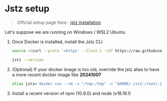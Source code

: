 # Jstz setup

> Official setup page here : [jstz installation](https://jstz-dev.github.io/jstz/installation.html)

Let's suppose we are running on Windows / WSL2 Ubuntu

1. Once Docker is installed, install the Jstz CLI

    ```bash
    source <(curl --proto '=https' --tlsv1.2 -sSf https://raw.githubusercontent.com/jstz-dev/jstz/main/scripts/install-jstz-cli.sh)

    jstz --version
    ```

1. (Optional) If your docker image is too old, override the jstz alias to have a more recent docker image like **20241007**

    ```bash
    alias jstz='docker run --rm -v "/tmp:/tmp" -v "$HOME/.jstz:/root/.jstz" -v "$PWD:$PWD" -w "$PWD" --network host -it ghcr.io/jstz-dev/jstz/jstz-cli:20241007'
    ```

1. Install a recent version of npm (10.9.0) and node (v18.19.1)

